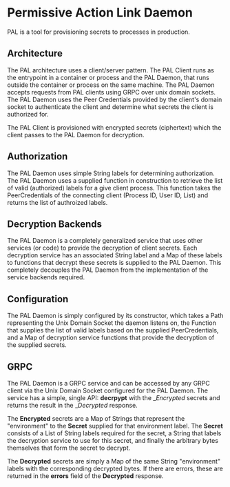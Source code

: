 # Permissive Action Link Daemon
PAL is a tool for provisioning secrets to processes in production.

## Architecture
The PAL architecture uses a client/server pattern.  The PAL Client runs as the entrypoint in a container or process and the PAL Daemon, that runs outside the container or process on the same machine.  The PAL Daemon accepts requests from PAL clients using GRPC over unix domain sockets.  The PAL Daemon uses the Peer Credentials provided by the client's domain socket to authenticate the client and determine what secrets the client is authorized for.

The PAL Client is provisioned with encrypted secrets (ciphertext) which the client passes to the PAL Daemon for decryption.
## Authorization
The PAL Daemon uses simple String labels for determining authorization.  The PAL Daemon uses a supplied function in construction to retrieve the list of valid (authorized) labels for a give client process.  This function takes the PeerCredentials of the connecting client (Process ID, User ID, List<Group ID>) and returns the list of authroized labels.
## Decryption Backends
The PAL Daemon is a completely generalized service that uses other services (or code) to provide the decryption of client secrets.  Each decryption service has an associated String label and a Map of these labels to functions that decrypt these secrets is supplied to the PAL Daemon.  This completely decouples the PAL Daemon from the implementation of the service backends required.
## Configuration
The PAL Daemon is simply configured by its constructor, which takes a Path representing the Unix Domain Socket the daemon listens on, the Function that supplies the list of valid labels based on the supplied PeerCredentials, and a Map of decryption service functions that provide the decryption of the supplied secrets.
## GRPC
The PAL Daemon is a GRPC service and can be accessed by any GRPC client via the Unix Domain Socket configured for the PAL Daemon.  The service has a simple, single API: __decrpypt__  with the __Encrypted_  secrets and returns the result in the __Decrypted_ response.

The __Encrypted__ secrets are a Map of Strings that represent the "environment" to the __Secret__  supplied for that environment label.  The __Secret__  consists of a List of String labels required for the secret, a String that labels the decryption service to use for this secret, and finally the arbitrary bytes themselves that form the secret to decrypt.

The __Decrypted__ secrets are simply a Map of the same String "environment" labels with the corresponding decrypted bytes.  If there are errors, these are returned in the __errors__ field of the __Decrypted__ response.